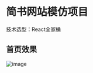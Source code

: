 # 简书网站模仿项目
技术选型：React全家桶
## 首页效果
![image](https://github.com/sakumashirayuki/jianshu-copycat/../../../../home.gif)